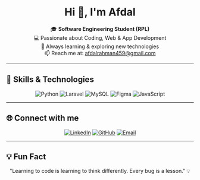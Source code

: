 # <div align="center">Hi 👋, I'm Afdal</div>

<div align="center">
🎓 <b>Software Engineering Student (RPL)</b><br>
💻 Passionate about Coding, Web & App Development<br>
🌱 Always learning & exploring new technologies<br>
📫 Reach me at: <a href="mailto:afdalrahman459@gmail.com">afdalrahman459@gmail.com</a>
</div>

---

## 🚀 Skills & Technologies
<div align="center">
<img src="https://img.shields.io/badge/Python-B3776AB?style=for-the-badge&logo=python&logoColor=white" alt="Python"/>
<img src="https://img.shields.io/badge/Laravel-FF2D20?style=for-the-badge&logo=laravel&logoColor=white" alt="Laravel"/>
<img src="https://img.shields.io/badge/MySQL-4479A1?style=for-the-badge&logo=mysql&logoColor=white" alt="MySQL"/>
<img src="https://img.shields.io/badge/Figma-Design-F24E1E?style=for-the-badge&logo=figma&logoColor=white" alt="Figma"/>
<img src="https://img.shields.io/badge/JavaScript-F7DF1E?style=for-the-badge&logo=javascript&logoColor=black" alt="JavaScript"/>
</div>

---

## 🌐 Connect with me
<div align="center">
<a href="https://www.linkedin.com/in/afdal-rhmn-46940b366/"><img src="https://img.shields.io/badge/LinkedIn-Afdal-blue?style=for-the-badge&logo=linkedin&logoColor=white" alt="LinkedIn"/></a>
<a href="https://github.com/daldall"><img src="https://img.shields.io/badge/GitHub-daldall-black?style=for-the-badge&logo=github&logoColor=white" alt="GitHub"/></a>
<a href="mailto:afdalrahman459@gmail.com"><img src="https://img.shields.io/badge/Email-afdalrahman459@gmail.com-red?style=for-the-badge&logo=gmail&logoColor=white" alt="Email"/></a>
</div>

---

## 💡 Fun Fact
<div align="center">
 "Learning to code is learning to think differently. Every bug is a lesson." 💡
</div>
